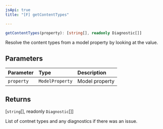 ```yaml
---
jsApi: true
title: "[F] getContentTypes"

---
```

```ts
getContentTypes(property): [string[], readonly Diagnostic[]]
```

Resolve the content types from a model property by looking at the value.

## Parameters

| Parameter | Type | Description |
| :------ | :------ | :------ |
| `property` | `ModelProperty` | Model property |

## Returns

[`string`[], readonly `Diagnostic`[]]

List of contnet types and any diagnostics if there was an issue.
